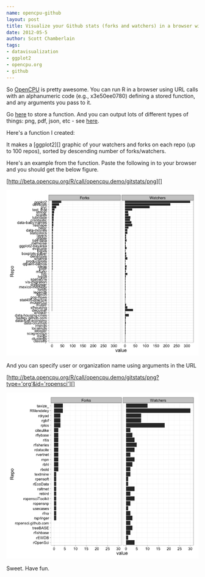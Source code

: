 ```yaml
--- 
name: opencpu-github
layout: post
title: Visualize your Github stats (forks and watchers) in a browser with R!
date: 2012-05-5
author: Scott Chamberlain
tags: 
- datavisualization
- ggplot2
- opencpu.org
- github
---
```


So [OpenCPU][] is pretty awesome.  You can run R in a browser using URL calls with an alphanumeric code (e.g., x3e50ee0780) defining a stored function, and any arguments you pass to it. 

Go [here][] to store a function.  And you can output lots of different types of things: png, pdf, json, etc - see [here][here2].


Here's a function I created:

<script src="https://gist.github.com/2602432.js?file=getgithubstats.r"></script>

It makes a [ggplot2][] graphic of your watchers and forks on each repo (up to 100 repos), sorted by descending number of forks/watchers.

Here's an example from the function.  Paste the following in to your browser and you should get the below figure. 

[http://beta.opencpu.org/R/call/opencpu.demo/gitstats/png][]


![had](/images/posts/hadley.png)



And you can specify user or organization name using arguments in the URL

[http://beta.opencpu.org/R/call/opencpu.demo/gitstats/png?type='org'&id='ropensci'][]

![ropensci](/images/posts/ropensci.png)



Sweet. Have fun. 


[OpenCPU]: http://opencpu.org/
[here]: http://beta.opencpu.org/apps/opencpu.demo/storefunction/
[http://beta.opencpu.org/R/call/store:tmp/x3e50ee0780/png]: http://beta.opencpu.org/R/call/store:tmp/x3e50ee0780/png
[http://beta.opencpu.org/R/call/store:tmp/x3e50ee0780/png?id='ropensci'&type='org']: http://beta.opencpu.org/R/call/store:tmp/x3e50ee0780/png?id='ropensci'&type='org'
[here2]: http://opencpu.org/documentation/outputs/